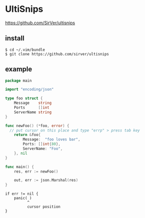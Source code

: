 # UltiSnips

https://github.com/SirVer/ultisnips

install
--
```console
$ cd ~/.vim/bundle
$ git clone https://github.com/sirver/ultisnips
```


example
--

```go
package main

import "encoding/json"

type foo struct {
	Message    string
	Ports      []int
	ServerName string
}

func newFoo() (*foo, error) {
  // put cursor on this place and type "errp" > press tab key
	return &foo{
		Message:  "foo loves bar",
		Ports: []int{80},
		ServerName: "Foo",
	}, nil
}

func main() {
	res, err := newFoo()

	out, err := json.Marshal(res)
}
```

```
if err != nil {
    panic( )
          ^
          cursor position
}
```
